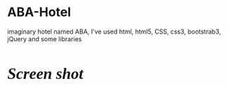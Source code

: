 # ABA-Hotel
 imaginary hotel named ABA, I've used html, html5, CSS, css3, bootstrab3, jQuery and some libraries
 <h1 style = "font-family:georgia,garamond,serif;font-size:36px;font-style:italic;">Screen shot</h1>
